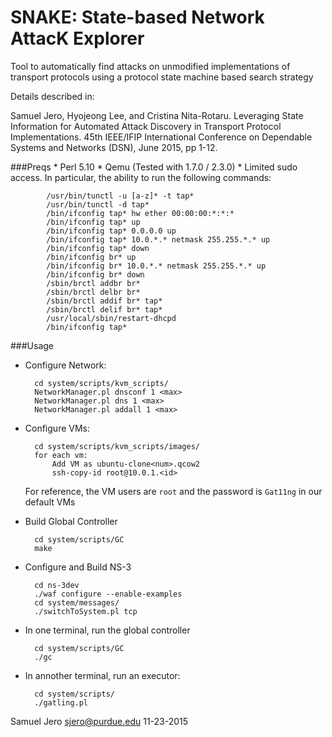 SNAKE: State-based Network AttacK Explorer
==========================================

Tool to automatically find attacks on unmodified implementations of transport protocols using a protocol state machine based search strategy

Details described in:

Samuel Jero, Hyojeong Lee, and Cristina Nita-Rotaru. Leveraging State Information for Automated Attack Discovery in Transport Protocol Implementations. 45th IEEE/IFIP International Conference on Dependable Systems and Networks (DSN), June 2015, pp 1-12.

###Preqs
	* Perl 5.10
	* Qemu (Tested with 1.7.0 / 2.3.0)
	* Limited sudo access. In particular, the ability to run the following commands:

			/usr/bin/tunctl -u [a-z]* -t tap*
			/usr/bin/tunctl -d tap*
			/bin/ifconfig tap* hw ether 00:00:00:*:*:*
			/bin/ifconfig tap* up
			/bin/ifconfig tap* 0.0.0.0 up
			/bin/ifconfig tap* 10.0.*.* netmask 255.255.*.* up
			/bin/ifconfig tap* down
			/bin/ifconfig br* up
			/bin/ifconfig br* 10.0.*.* netmask 255.255.*.* up
			/bin/ifconfig br* down
			/sbin/brctl addbr br*
			/sbin/brctl delbr br*
			/sbin/brctl addif br* tap*
			/sbin/brctl delif br* tap*
			/usr/local/sbin/restart-dhcpd
			/bin/ifconfig tap*

###Usage
* Configure Network:

		cd system/scripts/kvm_scripts/
		NetworkManager.pl dnsconf 1 <max>
		NetworkManager.pl dns 1 <max>
		NetworkManager.pl addall 1 <max>

* Configure VMs:

		cd system/scripts/kvm_scripts/images/
		for each vm:
			Add VM as ubuntu-clone<num>.qcow2
			ssh-copy-id root@10.0.1.<id>

	For reference, the VM users are `root` and the password is `Gat11ng` in our default VMs

* Build Global Controller

		cd system/scripts/GC
		make

* Configure and Build NS-3

		cd ns-3dev
		./waf configure --enable-examples
		cd system/messages/
		./switchToSystem.pl tcp

* In one terminal, run the global controller

		cd system/scripts/GC
		./gc

* In annother terminal, run an executor:

		cd system/scripts/
		./gatling.pl


Samuel Jero <sjero@purdue.edu>
11-23-2015
